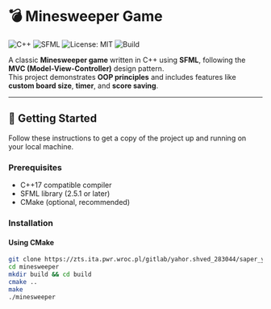 # 💣 Minesweeper Game

![C++](https://img.shields.io/badge/C++-17-blue)
![SFML](https://img.shields.io/badge/SFML-2.5.1-lightgrey)
![License: MIT](https://img.shields.io/badge/License-MIT-green)
![Build](https://img.shields.io/badge/Build-Passing-brightgreen)

A classic **Minesweeper game** written in C++ using **SFML**, following the **MVC (Model-View-Controller)** design pattern.  
This project demonstrates **OOP principles** and includes features like **custom board size**, **timer**, and **score saving**.

---

## 🚀 Getting Started

Follow these instructions to get a copy of the project up and running on your local machine.

### Prerequisites

- C++17 compatible compiler  
- SFML library (2.5.1 or later)  
- CMake (optional, recommended)  

### Installation

#### Using CMake
```bash
git clone https://zts.ita.pwr.wroc.pl/gitlab/yahor.shved_283044/saper_yahor_shved.git
cd minesweeper
mkdir build && cd build
cmake ..
make
./minesweeper
